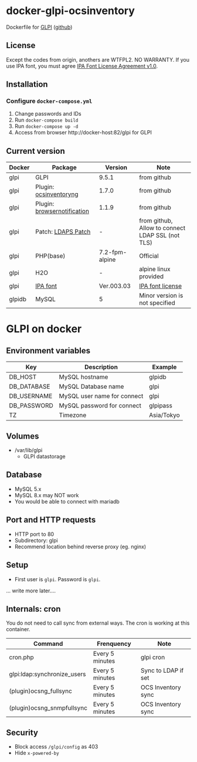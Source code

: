 docker-glpi-ocsinventory
====================

Dockerfile for [GLPI](https://glpi-project.org/) ([github](https://github.com/glpi-project/glpi))

License
------------
Except the codes from origin, anothers are WTFPL2.
NO WARRANTY.
If you use IPA font, you must agree [IPA Font License Agreement v1.0](https://ipafont.ipa.go.jp/ipa_font_license_v1-html#en).

Installation
------------

### Configure `docker-compose.yml`

1. Change passwords and IDs
2. Run `docker-compose build`
3. Run `docker-compose up -d`
4. Access from browser
    http://docker-host:82/glpi for GLPI

Current version
------------

|Docker      |Package      |Version    |Note   |
|------------|-------------|-----------|-------|
|glpi        |GLPI         |9.5.1      |from github|
|glpi        |Plugin: [ocsinventoryng](https://github.com/pluginsGLPI/ocsinventoryng)|1.7.0|from github|
|glpi        |Plugin: [browsernotification](https://github.com/edgardmessias/browsernotification)|1.1.9|from github|
|glpi        |Patch:  [LDAPS Patch](https://github.com/indication/glpi/commit/20cdeba65f7c2508fbd9bdf895bedb67bcd7acdc) |-     |from github, Allow to connect LDAP SSL (not TLS)|
|glpi        |PHP(base)    |7.2-fpm-alpine  |Official|
|glpi        |H2O          |-          |alpine linux provided|
|glpi        |[IPA font](https://www.ipa.go.jp/osc/ipafont)|Ver.003.03|[IPA font license](https://ipafont.ipa.go.jp/ipa_font_license_v1-html#en)|
|glpidb      |MySQL        |5          |Minor version is not specified|


GLPI on docker
============

Environment variables
-------------

|Key        |Description                |Example     |
|-----------|---------------------------|------------|
|DB_HOST    |MySQL hostname             |glpidb      |
|DB_DATABASE|MySQL Database name        |glpi        |
|DB_USERNAME|MySQL user name for connect|glpi        |
|DB_PASSWORD|MySQL password for connect |glpipass    |
|TZ         |Timezone                   |Asia/Tokyo  |


Volumes
------------

- /var/lib/glpi
    - GLPI datastorage

Database
------------

- MySQL 5.x
- MySQL 8.x may NOT work
- You would be able to connect with mariadb

Port and HTTP requests
------------

- HTTP port to 80
- Subdirectory: glpi
- Recommend location behind reverse proxy (eg. nginx)

Setup
------------

- First user is `glpi`. Password is `glpi`.

... write more later....

Internals: cron
-------------

You do not need to call sync from external ways.
The cron is working at this container.

|Command                    |Frenquency     |Note               |
|---------------------------|---------------|-------------------|
|cron.php                   |Every 5 minutes|glpi cron          |
|glpi:ldap:synchronize_users|Every 5 minutes|Sync to LDAP if set|
|(plugin)ocsng_fullsync     |Every 5 minutes|OCS Inventory sync |
|(plugin)ocsng_snmpfullsync |Every 5 minutes|OCS Inventory sync |

Security
-------------

- Block access `/glpi/config` as 403
- Hide `x-powered-by`

